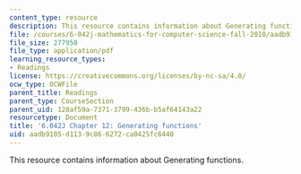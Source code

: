 ```yaml
---
content_type: resource
description: This resource contains information about Generating functions.
file: /courses/6-042j-mathematics-for-computer-science-fall-2010/aadb9105d1139c866272ca0425fc6440_MIT6_042JF10_chap12.pdf
file_size: 277950
file_type: application/pdf
learning_resource_types:
- Readings
license: https://creativecommons.org/licenses/by-nc-sa/4.0/
ocw_type: OCWFile
parent_title: Readings
parent_type: CourseSection
parent_uid: 128af59a-7371-3799-436b-b5af64143a22
resourcetype: Document
title: '6.042J Chapter 12: Generating functions'
uid: aadb9105-d113-9c86-6272-ca0425fc6440
---
```

This resource contains information about Generating functions.
